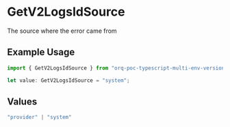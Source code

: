 # GetV2LogsIdSource

The source where the error came from

## Example Usage

```typescript
import { GetV2LogsIdSource } from "orq-poc-typescript-multi-env-version/models/errors";

let value: GetV2LogsIdSource = "system";
```

## Values

```typescript
"provider" | "system"
```